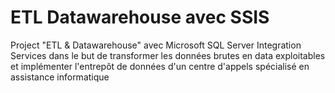 # ETL Datawarehouse avec SSIS
Project "ETL &amp; Datawarehouse" avec Microsoft SQL Server Integration Services dans le but de transformer les données brutes en data exploitables et implémenter l'entrepôt de données d'un centre d'appels spécialisé en assistance informatique

